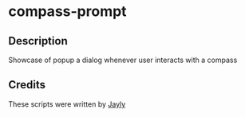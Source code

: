 # compass-prompt

## Description
Showcase of popup a dialog whenever user interacts with a compass

## Credits
These scripts were written by [Jayly](https://github.com/JaylyDev)
